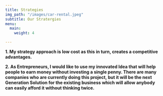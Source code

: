 ```yaml
---
title: Strategies
img_path: "/images/car-rental.jpeg"
subtitle: Our Stratergies
menu:
  main:
    weight: 4

---
```

**1. My strategy approach is low cost as this in turn, creates a competitive advantages.**

**2. As Entrepreneurs, I would like to use my innovated Idea that will help people to earn money without investing a single penny. There are many companies who are currently doing this project, but it will be the next Generation Solution for the existing business which will allow anybody can easily afford it without thinking twice.**